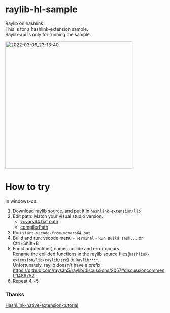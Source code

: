 # raylib-hl-sample
Raylib on hashlink  
This is for a hashlink-extension sample.  
Raylib-api is only for running the sample.  

<img width="401" alt="2022-03-09_23-13-40" src="https://user-images.githubusercontent.com/35370168/157459050-692ef1f3-13e9-4c7c-a076-3a56964f6c57.png">

# How to try
In windows-os.

1. Download [raylib source](https://github.com/raysan5/raylib), and put it in `hashlink-extension/lib`
1. Edit path: Match your visual studio version.
	- [vcvars64.bat path](https://github.com/seiren-games/raylib-hl-sample/blob/8c5995dc853e1b96e47320aa242e9f726569159c/start-vscode-from-vcvars64.bat#L3)
	- [compilerPath](https://github.com/seiren-games/raylib-hl-sample/blob/9a54b821e89da139cdd4c5b3050bac4caa04a5f5/hashlink-extension/.vscode/c_cpp_properties.json#L19)
1. Run `start-vscode-from-vcvars64.bat`
1. Build and run: vscode menu - `Terminal` - `Run Build Task...` or Ctrl+Shift+B
1. Function(identifier) names collide and error occurs.  
Rename the collided functions in the raylib source files(`hashlink-extension/lib/raylib/src`) to `Raylib****`.  
Unfortunately, raylib doesn't have a prefix: https://github.com/raysan5/raylib/discussions/2057#discussioncomment-1486752
1. Repeat 4.~5.

### Thanks
[HashLink-native-extension-tutorial](https://github.com/HaxeFoundation/hashlink/wiki/HashLink-native-extension-tutorial)